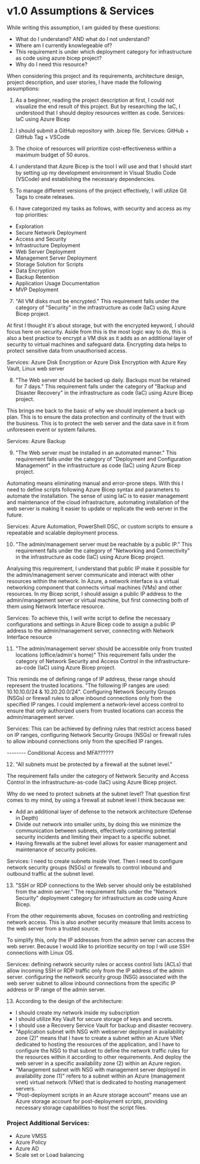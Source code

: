 # v1.0 Assumptions & Services

While writing this assumption, I am guided by these questions:

- What do I understand? AND what do I not understand?
- Where am I currently knowlegeable of?
- This requirement is under which deployment category for infrastructure as code using azure bicep project?
- Why do I need this resource?

When considering this project and its requirements, architecture design, project description, and user stories, I have made the following assumptions:

1. As a beginner, reading the project description at first, I could not visualize the end result of this project. But by researching the IaC, I understood that I should deploy resources written as code. Services: IaC using Azure Bicep

2. I should submit a GitHub repository with .bicep file. Services: GitHub + GitHub Tag + VSCode

3. The choice of resources will prioritize cost-effectiveness within a maximum budget of 50 euros.

4. I understand that Azure Bicep is the tool I will use and that I should start by setting up my development environment in Visual Studio Code (VSCode) and establishing the necessary dependencies.

5. To manage different versions of the project effectively, I will utilize Git Tags to create releases.

6. I have categorized my tasks as follows, with security and access as my top priorities:

- Exploration
- Secure Network Deployment
- Access and Security
- Infrastructure Deployment
- Web Server Deployment
- Management Server Deployment
- Storage Solution for Scripts
- Data Encryption
- Backup Retention
- Application Usage Documentation
- MVP Deployment

7. "All VM disks must be encrypted."
   This requirement falls under the category of "Security" in the infrastructure as code (IaC) using Azure Bicep project.

At first I thought it's about storage, but with the encrypted keyword, I should focus here on security. Aside from this is the most logic way to do, this is also a best practice to encrypt a VM disk as it adds as an additional layer of security to virtual machines and safeguard data. Encrypting data helps to protect sensitive data from unauthorised access.

Services: Azure Disk Encryption or Azure Disk Encryption with Azure Key Vault, Linux web server

8. "The Web server should be backed up daily. Backups must be retained for 7 days."
   This requirement falls under the category of "Backup and Disaster Recovery" in the infrastructure as code (IaC) using Azure Bicep project.

This brings me back to the basic of why we should implement a back up plan. This is to ensure the data protection and continuity of the trust with the business. This is to protect the web server and the data save in it from unforeseen event or system failures.

Services: Azure Backup

9. "The Web server must be installed in an automated manner."
   This requirement falls under the category of "Deployment and Configuration Management" in the infrastructure as code (IaC) using Azure Bicep project.

Automating means eliminating manual and error-prone steps. With this I need to define scripts following Azure Bicep syntax and parameters to automate the installation. The sense of using IaC is to easier management and maintenance of the cloud infrastracture, automating installation of the web server is making it easier to update or replicate the web server in the future.

Services: Azure Automation, PowerShell DSC, or custom scripts to ensure a repeatable and scalable deployment process.

10. "The admin/management server must be reachable by a public IP." This requirement falls under the category of "Networking and Connectivity" in the infrastructure as code (IaC) using Azure Bicep project.

Analysing this requirement, I understand that public IP make it possible for the admin/management server communicate and interact with other resources within the network. In Azure, a network interface is a virtual networking component that connects virtual machines (VMs) and other resources. In my Bicep script, I should assign a public IP address to the admin/management server or virtual machine, but first connecting both of them using Network Interface resource.

Services: To achieve this, I will write script to define the necessary configurations and settings in Azure Bicep code to assign a public IP address to the admin/management server, connecting with Network Interface resource

11. "The admin/management server should be accessible only from trusted locations (office/admin's home)" This requirement falls under the category of Network Security and Access Control in the infrastructure-as-code (IaC) using Azure Bicep project.

This reminds me of defining range of IP address, these range should represent the trusted locations. "The following IP ranges are used: 10.10.10.0/24 & 10.20.20.0/24". Configuring Network Security Groups (NSGs) or firewall rules to allow inbound connections only from the specified IP ranges. I could implement a network-level access control to ensure that only authorized users from trusted locations can access the admin/management server.

Services: This can be achieved by defining rules that restrict access based on IP ranges, configuring Network Security Groups (NSGs) or firewall rules to allow inbound connections only from the specified IP ranges.

-------- Conditional Access and MFA??????

12. "All subnets must be protected by a firewall at the subnet level."

The requirement falls under the category of Network Security and Access Control in the infrastructure-as-code (IaC) using Azure Bicep project.

Why do we need to protect subnets at the subnet level? That question first comes to my mind, by using a firewall at subnet level I think because we:

- Add an additional layer of defense to the network architecture (Defense in Depth)
- Divide out network into smaller units, by doing this we minimize the communication between subnets, effectively containing potential security incidents and limiting their impact to a specific subnet.
- Having firewalls at the subnet level allows for easier management and maintenance of security policies.

Services: I need to create subnets inside Vnet. Then I need to configure network security groups (NSGs) or firewalls to control inbound and outbound traffic at the subnet level.

13. "SSH or RDP connections to the Web server should only be established from the admin server." The requirement falls under the "Network Security" deployment category for infrastructure as code using Azure Bicep.

From the other requirements above, focuses on controlling and restricting network access. This is also another security measure that limits access to the web server from a trusted source.

To simplify this, only the IP addresses from the admin server can access the web server. Because I would like to prioritize security on top I will use SSH connections with Linux OS.

Services: defining network security rules or access control lists (ACLs) that allow incoming SSH or RDP traffic only from the IP address of the admin server. configuring the network security group (NSG) associated with the web server subnet to allow inbound connections from the specific IP address or IP range of the admin server.

13. According to the design of the architecture:

- I should create my network inside my subscription
- I should utilize Key Vault for secure storage of keys and secrets.
- I should use a Recovery Service Vault for backup and disaster recovery.
- "Application subnet with NSG with webserver deployed in availability zone (2)" means that I have to create a subnet within an Azure VNet dedicated to hosting the resources of the application, and I have to configure the NSG to that subnet to define the network traffic rules for the resources within it according to other requirements. And deploy the web server in a specific availability zone (2) within an Azure region.
- "Management subnet with NSG with management server deployed in availability zone (1)" refers to a subnet within an Azure (management vnet) virtual network (VNet) that is dedicated to hosting management servers.
- "Post-deployment scripts in an Azure storage account" means use an Azure storage account for post-deployment scripts, providing necessary storage capabilities to host the script files.

<!-- Network Security Group (NSG) is a fundamental networking resource in Azure that acts as a firewall to control network traffic -->

### Project Additional Services:

- Azure VMSS
- Azure Policy
- Azure AD
- Scale set or Load balancing
